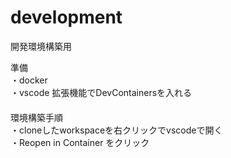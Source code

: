 # development
開発環境構築用

準備  
・docker  
・vscode 拡張機能でDevContainersを入れる  
　  
環境構築手順  
・cloneしたworkspaceを右クリックでvscodeで開く  
・Reopen in Container をクリック
